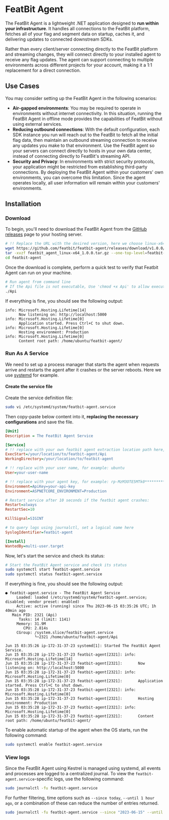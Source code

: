# FeatBit Agent

The FeatBit Agent is a lightweight .NET application designed to **run within your infrastructure**. It handles all
connections to the FeatBit platform, fetches all of your flag and segment data on startup, caches it, and delivering
updates to connected downstream SDKs.

Rather than every client/server connecting directly to the FeatBit platform and streaming changes, they will connect
directly to your installed agent to receive any flag updates. The agent can support connecting to multiple environments
across different projects for your account, making it a 1:1 replacement for a direct connection.

## Use Cases

You may consider setting up the FeatBit Agent in the following scenarios:

- **Air-gapped environments**: You may be required to operate in environments without internet connectivity. In this
  situation, running the FeatBit Agent in offline mode provides the capabilities of FeatBit without using external
  services.
- **Reducing outbound connections**: With the default configuration, each SDK instance you run will reach out to
  the FeatBit to fetch all the initial flag data, then maintain an outbound streaming connection to receive any
  updates you make to that environment. Use the FeatBit agent so your servers can connect directly to hosts
  in your own data center, instead of connecting directly to FeatBit's streaming API.
- **Security and Privacy**: In environments with strict security protocols, your application might be restricted from
  establishing third-party connections. By deploying the FeatBit Agent within your customers' own environments, you can
  overcome this limitation. Since the agent operates locally, all user information will remain within your customers'
  environments.

## Installation

### Download

To begin, you'll need to download the FeatBit Agent from
the [GitHub releases](https://github.com/featbit/featbit-agent/releases) page to your hosting server.

```bash
# !! Replace the URL with the desired version, here we choose linux-x64 for example 
wget https://github.com/featbit/featbit-agent/releases/download/v1.0.0/featbit_agent_linux-x64_1.0.0.tar.gz
tar -xvzf featbit_agent_linux-x64_1.0.0.tar.gz --one-top-level=featbit-agent
cd featbit-agent
```

Once the download is complete, perform a quick test to verify that Featbit Agent can run on your machine.

```bash
# Run agent from command line
# If the Api file is not executable, Use 'chmod +x Api' to allow execution of the executable file
./Api
```

If everything is fine, you should see the following output:

```log
info: Microsoft.Hosting.Lifetime[14]
      Now listening on: http://localhost:5000
info: Microsoft.Hosting.Lifetime[0]
      Application started. Press Ctrl+C to shut down.
info: Microsoft.Hosting.Lifetime[0]
      Hosting environment: Production
info: Microsoft.Hosting.Lifetime[0]
      Content root path: /home/ubuntu/featbit-agent/
```

### Run As A Service

We need to set up a process manager that starts the agent when requests arrive and restarts the agent after it
crashes or the server reboots. Here we use [systemd](https://systemd.io/) for example.

#### Create the service file

Create the service definition file:

```bash
sudo vi /etc/systemd/system/featbit-agent.service
```

Then copy-paste below content into it, **replacing the necessary configurations** and save the file.

```ini
[Unit]
Description = The FeatBit Agent Service

[Service]
# !! replace with your own featbit agent extraction location path here, for example: /home/ubuntu/
ExecStart=/your/location/to/featbit-agent/Api
WorkingDirectory=/your/location/to/featbit-agent

# !! replace with your user name, for example: ubuntu
User=your-user-name

# !! replace with your agent key, for example: rp-MzM3OTE5MTk0**************
Environment=ApiKey=your-api-key
Environment=ASPNETCORE_ENVIRONMENT=Production

# Restart service after 10 seconds if the featbit agent crashes:
Restart=always
RestartSec=10

KillSignal=SIGINT

# to query logs using journalctl, set a logical name here
SyslogIdentifier=featbit-agent

[Install]
WantedBy=multi-user.target
```

Now, let's start the service and check its status:

```bash
# Start the FeatBit Agent service and check its status
sudo systemctl start featbit-agent.service
sudo systemctl status featbit-agent.service
```

If everything is fine, you should see the following output:

```log
● featbit-agent.service - The FeatBit Agent Service
     Loaded: loaded (/etc/systemd/system/featbit-agent.service; disabled; vendor preset: enabled)
     Active: active (running) since Thu 2023-06-15 03:35:26 UTC; 1h 40min ago
   Main PID: 2321 (Api)
      Tasks: 14 (limit: 1141)
     Memory: 31.9M
        CPU: 2.814s
     CGroup: /system.slice/featbit-agent.service
             └─2321 /home/ubuntu/featbit-agent/Api

Jun 15 03:35:26 ip-172-31-37-23 systemd[1]: Started The FeatBit Agent Service.
Jun 15 03:35:28 ip-172-31-37-23 featbit-agent[2321]: info: Microsoft.Hosting.Lifetime[14]
Jun 15 03:35:28 ip-172-31-37-23 featbit-agent[2321]:       Now listening on: http://localhost:5000
Jun 15 03:35:28 ip-172-31-37-23 featbit-agent[2321]: info: Microsoft.Hosting.Lifetime[0]
Jun 15 03:35:28 ip-172-31-37-23 featbit-agent[2321]:       Application started. Press Ctrl+C to shut down.
Jun 15 03:35:28 ip-172-31-37-23 featbit-agent[2321]: info: Microsoft.Hosting.Lifetime[0]
Jun 15 03:35:28 ip-172-31-37-23 featbit-agent[2321]:       Hosting environment: Production
Jun 15 03:35:28 ip-172-31-37-23 featbit-agent[2321]: info: Microsoft.Hosting.Lifetime[0]
Jun 15 03:35:28 ip-172-31-37-23 featbit-agent[2321]:       Content root path: /home/ubuntu/featbit-agent/
```

To enable automatic startup of the agent when the OS starts, run the following command:

```bash
sudo systemctl enable featbit-agent.service
```

### View logs

Since the FeatBit Agent using Kestrel is managed using systemd, all events and processes are logged to a centralized
journal. To view the `featbit-agent.service`-specific logs, use the following command:

```bash
sudo journalctl -fu featbit-agent.service
```

For further filtering, time options such as `--since today`, `--until 1 hour ago`, or a combination of these can reduce the
number of entries returned.

```bash
sudo journalctl -fu featbit-agent.service --since "2023-06-15" --until "2023-06-15 12:00" 
```